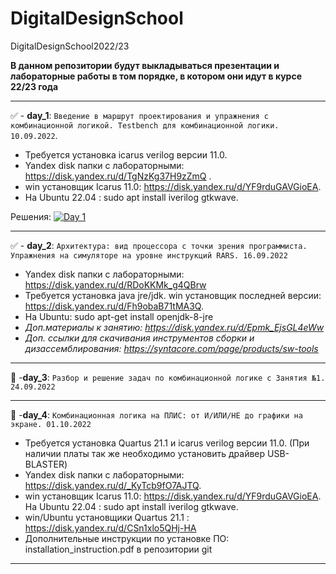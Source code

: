 # DigitalDesignSchool

DigitalDesignSchool2022/23

**В данном репозитории будут выкладываться презентации и лабораторные работы в том порядке, в котором они идут в курсе 22/23 года**
____
:white_check_mark: - **day_1**: ```Введение в маршрут проектирования и упражнения с комбинационной логикой. Testbench для комбинационной логики. 10.09.2022```.
+ Требуется установка icarus verilog версии 11.0. 
+ Yandex disk папки с лабораторными: https://disk.yandex.ru/d/TgNzKg37H9zZmQ .
+ win установщик Icarus 11.0: https://disk.yandex.ru/d/YF9rduGAVGioEA. 
+ На Ubuntu 22.04 : sudo apt install iverilog gtkwave.

Решения: [![Day 1](https://github.com/egorguslyan/DigitalDesignSchool/actions/workflows/day1.yml/badge.svg)](https://github.com/egorguslyan/DigitalDesignSchool/tree/main/day_1)
____
:white_check_mark: - **day_2**: ```Архитектура: вид процессора с точки зрения программиста. Упражнения на симуляторе на уровне инструкций RARS. 16.09.2022```
+ Yandex disk папки с лабораторными: https://disk.yandex.ru/d/RDoKKMk_g4QBrw
+ Требуется установка java jre/jdk.  win установщик последней версии: https://disk.yandex.ru/d/Fh9obaB71tMA3Q.
+ На Ubuntu: sudo apt-get install openjdk-8-jre
+ _Доп.материалы к занятию: https://disk.yandex.ru/d/Epmk_EjsGL4eWw_
+ _Доп. ссылки для скачивания инструментов сборки и дизассемблирования: https://syntacore.com/page/products/sw-tools_
____
:black_square_button: -**day_3**: ```Разбор и решение задач по комбинационной логике с Занятия №1. 24.09.2022```
____
:black_square_button: -**day_4**: ```Комбинационная логика на ПЛИС: от И/ИЛИ/НЕ до графики на экране. 01.10.2022 ```
+ Требуется установка Quartus 21.1 и icarus verilog версии 11.0. (При наличии платы так же необходимо установить драйвер USB-BLASTER)
+ Yandex disk папки с лабораторными: https://disk.yandex.ru/d/_KyTcb9fO7AJTQ.
+ win установщик Icarus 11.0: https://disk.yandex.ru/d/YF9rduGAVGioEA.  На Ubuntu 22.04 : sudo apt install iverilog gtkwave.
+ win/Ubuntu установщики Quartus 21.1 :  https://disk.yandex.ru/d/CSn1xlo5QHj-HA
+ Дополнительные инструкции по установке ПО: installation_instruction.pdf в репозитории git
____
